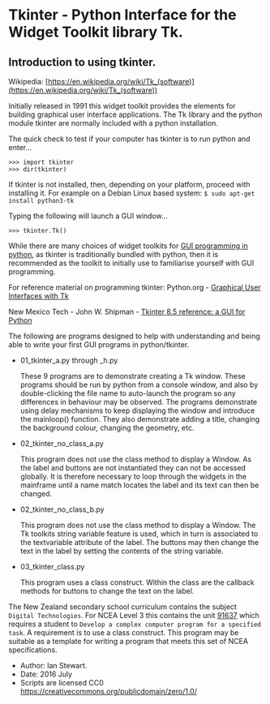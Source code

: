 # Tkinter - Python Interface for the Widget Toolkit library Tk.

## Introduction to using tkinter.

Wikipedia: [https://en.wikipedia.org/wiki/Tk_(software)](https://en.wikipedia.org/wiki/Tk_(software))

Initially released in 1991 this widget toolkit provides the elements for building graphical user interface applications. The Tk library and the python module tkinter are normally included with a python installation.
 
The quick check to test if your computer has tkinter is to run python and enter...

```
>>> import tkinter
>>> dir(tkinter)
```

If tkinter is not installed, then, depending on your platform, proceed with installing it. For example on a Debian Linux based system: `$ sudo apt-get install python3-tk`

Typing the following will launch a GUI window...

```
>>> tkinter.Tk()
```


While there are many choices of widget toolkits for [GUI programming in python](https://wiki.python.org/moin/GuiProgramming), as tkinter is traditionally bundled with python, then it is recommended as the toolkit to initially use to familiarise yourself with GUI programming. 
 
For reference material on programming tkinter:
Python.org - [Graphical User Interfaces with Tk](https://docs.python.org/3/library/tk.html)

New Mexico Tech - John W. Shipman - [Tkinter 8.5 reference: a GUI for Python](http://infohost.nmt.edu/tcc/help/pubs/tkinter/web/index.html)


The following are programs designed to help with understanding and being able to write your first GUI programs in python/tkinter.

* 01_tkinter_a.py through _h.py

  These 9 programs are to demonstrate creating a Tk window. These programs
  should be run by python from a console window, and also by double-clicking
  the file name to auto-launch the program so any differences in behaviour may
  be observed. The programs demonstrate using delay mechanisms to keep
  displaying the window and introduce the mainloop() function. They also
  demonstrate adding a title, changing the background colour, changing the
  geometry, etc.  

* 02_tkinter_no_class_a.py 

  This program does not use the class method to display a Window. As the label
  and buttons are not instantiated they can not be accessed globally. It is
  therefore necessary to loop through the widgets in the mainframe until a name
  match locates the label and its text can then be changed.

* 02_tkinter_no_class_b.py

  This program does not use the class method to display a Window. The Tk
  toolkits string variable feature is used, which in turn is associated to the
  textvariable attribute of the label. The buttons may then change the text in
  the label by setting the contents of the string variable.

* 03_tkinter_class.py

  This program uses a class construct. Within the class are the callback
  methods for buttons to change the text on the label.

The New Zealand secondary school curriculum contains the subject `Digital Technologies`. For NCEA Level 3 this contains the unit [91637](www.nzqa.govt.nz/nqfdocs/ncea-resource/achievements/2014/as91637.doc) which requires a student to `Develop a complex computer program for a specified task`. A requirement is to use a class construct. This program may be suitable as a template for writing a program that meets this set of NCEA specifications.


* Author: Ian Stewart.
* Date: 2016 July
* Scripts are licensed CC0 https://creativecommons.org/publicdomain/zero/1.0/


